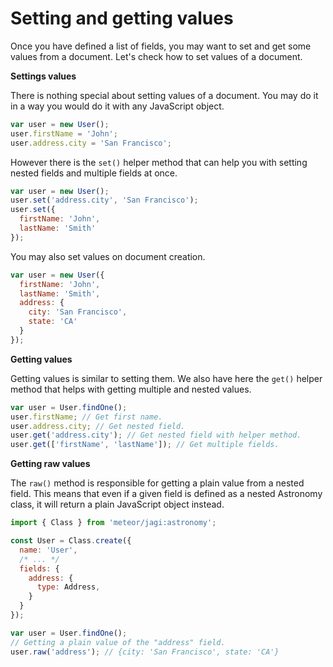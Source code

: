 # Setting and getting values

Once you have defined a list of fields, you may want to set and get some values from a document. Let's check how to set values of a document.

**Settings values**

There is nothing special about setting values of a document. You may do it in a way you would do it with any JavaScript object.

```js
var user = new User();
user.firstName = 'John';
user.address.city = 'San Francisco';
```

However there is the `set()` helper method that can help you with setting nested fields and multiple fields at once.

```js
var user = new User();
user.set('address.city', 'San Francisco');
user.set({
  firstName: 'John',
  lastName: 'Smith'
});
```

You may also set values on document creation.

```js
var user = new User({
  firstName: 'John',
  lastName: 'Smith',
  address: {
    city: 'San Francisco',
    state: 'CA'
  }
});
```

**Getting values**

Getting values is similar to setting them. We also have here the `get()` helper method that helps with getting multiple and nested values.

```js
var user = User.findOne();
user.firstName; // Get first name.
user.address.city; // Get nested field.
user.get('address.city'); // Get nested field with helper method.
user.get(['firstName', 'lastName']); // Get multiple fields.
```

**Getting raw values**

The `raw()` method is responsible for getting a plain value from a nested field. This means that even if a given field is defined as a nested Astronomy class, it will return a plain JavaScript object instead.

```js
import { Class } from 'meteor/jagi:astronomy';

const User = Class.create({
  name: 'User',
  /* ... */
  fields: {
    address: {
      type: Address,
    }
  }
});

var user = User.findOne();
// Getting a plain value of the "address" field.
user.raw('address'); // {city: 'San Francisco', state: 'CA'}
```
